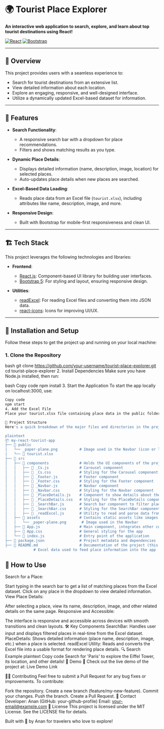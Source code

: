 # 🌍 Tourist Place Explorer

**An interactive web application to search, explore, and learn about top tourist destinations using React!** 

[![React](https://img.shields.io/badge/React-17.0.2-blue.svg)](https://reactjs.org/) [![Bootstrap](https://img.shields.io/badge/Bootstrap-5.0.2-purple.svg)](https://getbootstrap.com/)

---

## 🎯 **Overview**

This project provides users with a seamless experience to:
- Search for tourist destinations from an extensive list.
- View detailed information about each location.
- Explore an engaging, responsive, and well-designed interface.
- Utilize a dynamically updated Excel-based dataset for information.

---

## 🔧 **Features**

- **Search Functionality**: 
  - A responsive search bar with a dropdown for place recommendations.
  - Filters and shows matching results as you type.
  
- **Dynamic Place Details**: 
  - Displays detailed information (name, description, image, location) for selected places.
  - Auto-updates place details when new places are searched.

- **Excel-Based Data Loading**:
  - Reads place data from an Excel file (`tourist.xlsx`), including attributes like name, description, image, and more.

- **Responsive Design**: 
  - Built with Bootstrap for mobile-first responsiveness and clean UI.
  
---

## 🏗 **Tech Stack**

This project leverages the following technologies and libraries:

- **Frontend**: 
  - [React.js](https://reactjs.org/): Component-based UI library for building user interfaces.
  - [Bootstrap 5](https://getbootstrap.com/): For styling and layout, ensuring responsive design.
  
- **Utilities**: 
  - [readExcel](https://www.npmjs.com/package/xlsx): For reading Excel files and converting them into JSON data.
  - [react-icons](https://react-icons.github.io/react-icons/): Icons for improving UI/UX.

---

## 🚀 **Installation and Setup**

Follow these steps to get the project up and running on your local machine:

### **1. Clone the Repository**
bash
git clone https://github.com/your-username/tourist-place-explorer.git
cd tourist-place-explorer
2. Install Dependencies
Make sure you have Node.js installed, then run:

bash
Copy code
npm install
3. Start the Application
To start the app locally on localhost:3000, use:

```bash
Copy code
npm start
4. Add the Excel File
Place your tourist.xlsx file containing place data in the public folder or wherever specified in your code.

📂 Project Structure
Here's a quick breakdown of the major files and directories in the project:

plaintext
📦 my-react-tourist-app
├── 📁 public
│   └── _paper-plane.png          # Image used in the Navbar (icon or logo)
|   └── 📄 tourist.xlsx   
├── 📁 src
│   ├── 📁 components              # Holds the UI components of the project
│   │   ├── 📄 _Cs.js              # Carousel component
│   │   ├── 📄 _Cs.css             # Styling for the Carousel component
│   │   ├── 📄 _Footer.js          # Footer component
│   │   ├── 📄 _Footer.css         # Styling for the Footer component
│   │   ├── 📄 _Navbar.js          # Navbar component
│   │   ├── 📄 _Navbar.css         # Styling for the Navbar component
│   │   ├── 📄 _PlaceDetails.js    # Component to show details about the selected place
│   │   ├── 📄 _PlaceDetails.css   # Styling for the PlaceDetails component
│   │   ├── 📄 _SearchBar.js       # Search bar component to filter places
│   │   ├── 📄 _SearchBar.css      # Styling for the SearchBar component
│   │   ├── 📄 _readExcel.js       # Utility to read and parse data from an Excel file
│   ├── 📁 assets                  # Contains static assets like images and icons
│   │   └── _paper-plane.png       # Image used in the Navbar
│   ├── 📄 App.js                  # Main component, integrates other components
│   ├── 📄 App.css                 # General styling for the app
│   └── 📄 index.js                # Entry point of the application
├── 📄 package.json                # Project metadata and dependencies
├── 📄 README.md                   # Documentation of the project (this file)
             # Excel data used to feed place information into the app

```

## 📝 How to Use
Search for a Place:

Start typing in the search bar to get a list of matching places from the Excel dataset.
Click on any place in the dropdown to view detailed information.
View Place Details:

After selecting a place, view its name, description, image, and other related details on the same page.
Responsive and Accessible:

The interface is responsive and accessible across devices with smooth transitions and clean layouts.
🛠 Key Components
SearchBar: Handles user input and displays filtered places in real-time from the Excel dataset.
PlaceDetails: Shows detailed information (place name, description, image, etc.) when a place is selected.
readExcel Utility: Reads and converts the Excel file into a usable format for rendering place details.
🔍 Search Example
plaintext
Copy code
Search for 'Paris' to explore the Eiffel Tower, its location, and other details!
🎉 Demo
🚀 Check out the live demo of the project at: Live Demo Link

👨‍💻 Contributing
Feel free to submit a Pull Request for any bug fixes or improvements. To contribute:

Fork the repository.
Create a new branch (feature/my-new-feature).
Commit your changes.
Push the branch.
Create a Pull Request.
📧 Contact
Developer: Anan (GitHub: your-github-profile)
Email: your-email@example.com
📜 License
This project is licensed under the MIT License. See the LICENSE file for details.

Built with 💙 by Anan for travelers who love to explore!

